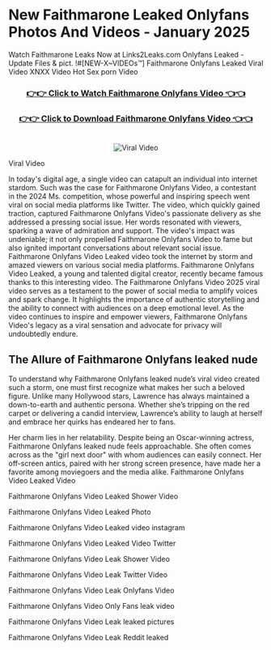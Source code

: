 # New Faithmarone Leaked Onlyfans Photos And Videos - January 2025

Watch Faithmarone Leaks Now at Links2Leaks.com Onlyfans Leaked - Update Files & pict. !#[NEW-X~VIDEOs™] Faithmarone Onlyfans Leaked Viral Video XNXX Video Hot Sex porn Video
<br>
<div align="center">
<h3><a href="https://links2leaks.com/faithmarone" rel="nofollow">👉👉 Click to Watch Faithmarone Onlyfans Video 👈👈</a></h3>
<h3><a href="https://links2leaks.com/faithmarone" rel="nofollow">👉👉 Click to Download Faithmarone Onlyfans Video 👈👈</a></h3>
<br>
<a href="https://links2leaks.com/faithmarone" rel="nofollow"><img src="https://i.ibb.co/Gkj2r4b/banner.png" alt="Viral Video" style="max-width: 100%; display: inline-block;" data-target="animated-imageImage"></a>
</div>

Viral Video

In today's digital age, a single video can catapult an individual into internet stardom. Such was the case for Faithmarone Onlyfans Video, a contestant in the 2024 Ms. competition, whose powerful and inspiring speech went viral on social media platforms like Twitter.
The video, which quickly gained traction, captured Faithmarone Onlyfans Video's passionate delivery as she addressed a pressing social issue. Her words resonated with viewers, sparking a wave of admiration and support. The video's impact was undeniable; it not only propelled Faithmarone Onlyfans Video to fame but also ignited important conversations about relevant social issue.
Faithmarone Onlyfans Video Leaked video took the internet by storm and amazed viewers on various social media platforms. Faithmarone Onlyfans Video Leaked, a young and talented digital creator, recently became famous thanks to this interesting video.
The Faithmarone Onlyfans Video 2025 viral video serves as a testament to the power of social media to amplify voices and spark change. It highlights the importance of authentic storytelling and the ability to connect with audiences on a deep emotional level. As the video continues to inspire and empower viewers, Faithmarone Onlyfans Video's legacy as a viral sensation and advocate for privacy will undoubtedly endure.

<h2>The Allure of Faithmarone Onlyfans leaked nude</h2>


To understand why Faithmarone Onlyfans leaked nude’s viral video created such a storm, one must first recognize what makes her such a beloved figure. Unlike many Hollywood stars, Lawrence has always maintained a down-to-earth and authentic persona. Whether she’s tripping on the red carpet or delivering a candid interview, Lawrence’s ability to laugh at herself and embrace her quirks has endeared her to fans.

Her charm lies in her relatability. Despite being an Oscar-winning actress, Faithmarone Onlyfans leaked nude feels approachable. She often comes across as the "girl next door" with whom audiences can easily connect. Her off-screen antics, paired with her strong screen presence, have made her a favorite among moviegoers and the media alike.
Faithmarone Onlyfans Video Leaked Video

Faithmarone Onlyfans Video Leaked Shower Video

Faithmarone Onlyfans Video Leaked Photo

Faithmarone Onlyfans Video Leaked video instagram

Faithmarone Onlyfans Video Leaked Video Twitter

Faithmarone Onlyfans Video Leak Shower Video

Faithmarone Onlyfans Video Leak Twitter Video

Faithmarone Onlyfans Video Leak Onlyfans Video

Faithmarone Onlyfans Video Only Fans leak video

Faithmarone Onlyfans Video Leak leaked pictures

Faithmarone Onlyfans Video Leak Reddit leaked